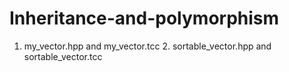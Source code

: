 # Inheritance-and-polymorphism
1. my_vector.hpp and my_vector.tcc 2. sortable_vector.hpp and sortable_vector.tcc
